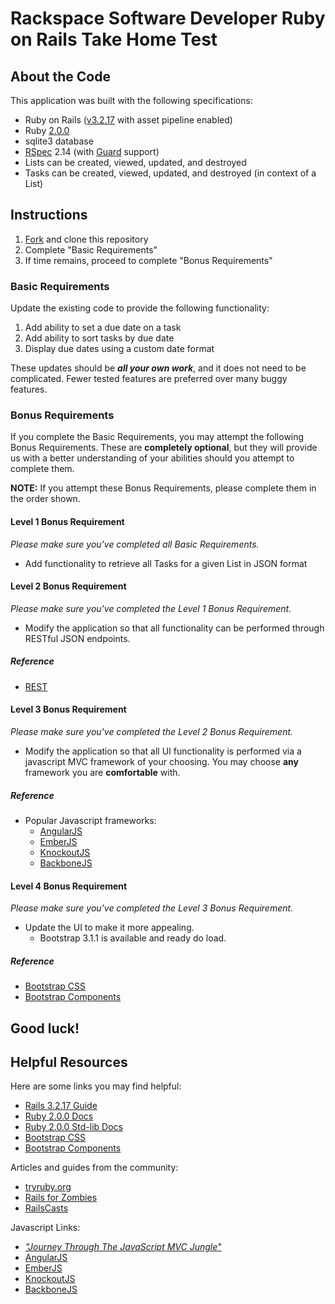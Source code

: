 # Rackspace Software Developer Ruby on Rails Take Home Test

## About the Code
This application was built with the following specifications:

* Ruby on Rails ([v3.2.17](http://guides.rubyonrails.org/v3.2.17/) with asset pipeline enabled)
* Ruby [2.0.0](http://ruby-doc.org/core-2.0.0/)
* sqlite3 database
* [RSpec](http://rspec.info/) 2.14 (with [Guard](http://guardgem.org/) support)
* Lists can be created, viewed, updated, and destroyed
* Tasks can be created, viewed, updated, and destroyed (in context of a List)

## Instructions
1. [Fork](https://help.github.com/articles/fork-a-repo) and clone this repository
2. Complete "Basic Requirements"
3. If time remains, proceed to complete "Bonus Requirements"

### Basic Requirements
Update the existing code to provide the following functionality:

1. Add ability to set a due date on a task
2. Add ability to sort tasks by due date
3. Display due dates using a custom date format

These updates should be **_all your own work_**, and it does not need to be complicated.  Fewer tested features are preferred over many buggy features.


### Bonus Requirements
If you complete the Basic Requirements, you may attempt the following Bonus Requirements.  These are **completely optional**, but they will provide us with a better understanding of your abilities should you attempt to complete them.

**NOTE:** If you attempt these Bonus Requirements, please complete them in the order shown.


#### Level 1 Bonus Requirement
_Please make sure you've completed all Basic Requirements._

* Add functionality to retrieve all Tasks for a given List in JSON format


#### Level 2 Bonus Requirement
_Please make sure you've completed the Level 1 Bonus Requirement._

* Modify the application so that all functionality can be performed through RESTful JSON endpoints.

##### Reference
* [REST](http://en.wikipedia.org/wiki/Representational_state_transfer)


#### Level 3 Bonus Requirement
_Please make sure you've completed the Level 2 Bonus Requirement._

* Modify the application so that all UI functionality is performed via a javascript MVC framework of your choosing.  You may choose **any** framework you are **comfortable** with.
	
##### Reference
* Popular Javascript frameworks:
	* [AngularJS](http://angularjs.org/)
	* [EmberJS](http://emberjs.com/)
	* [KnockoutJS](http://knockoutjs.com/)
	* [BackboneJS](http://backbonejs.org/)


#### Level 4 Bonus Requirement
_Please make sure you've completed the Level 3 Bonus Requirement._

* Update the UI to make it more appealing.
	* Bootstrap 3.1.1 is available and ready do load.

##### Reference
* [Bootstrap CSS](http://getbootstrap.com/css/)
* [Bootstrap Components](http://getbootstrap.com/components/)


## Good luck!


## Helpful Resources

Here are some links you may find helpful:

* [Rails 3.2.17 Guide](http://guides.rubyonrails.org/v3.2.17/)
* [Ruby 2.0.0 Docs](http://ruby-doc.org/core-2.0.0/)
* [Ruby 2.0.0 Std-lib Docs](http://ruby-doc.org/stdlib-2.0.0/)
* [Bootstrap CSS](http://getbootstrap.com/css/)
* [Bootstrap Components](http://getbootstrap.com/components/)

Articles and guides from the community:

* [tryruby.org](http://tryruby.org)
* [Rails for Zombies](http://railsforzombies.org/)
* [RailsCasts](http://railscasts.com/)

Javascript Links:

* [_"Journey Through The JavaScript MVC Jungle"_](http://coding.smashingmagazine.com/2012/07/27/journey-through-the-javascript-mvc-jungle/)
* [AngularJS](http://angularjs.org/)
* [EmberJS](http://emberjs.com/)
* [KnockoutJS](http://knockoutjs.com/)
* [BackboneJS](http://backbonejs.org/)
